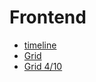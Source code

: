 
# Frontend 


- [timeline](https://alinamuzicuka.github.io/FE/timeline.html)
- [Grid](https://alinamuzicuka.github.io/FE/grid.html)
- [Grid 4/10](https://alinamuzicuka.github.io/FE/grid410.html)